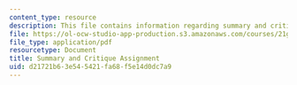 ```yaml
---
content_type: resource
description: This file contains information regarding summary and critique assignment.
file: https://ol-ocw-studio-app-production.s3.amazonaws.com/courses/21g-228-advanced-workshop-in-writing-for-social-sciences-and-architecture-els-spring-2007/d21721b63e545421fa68f5e14d0dc7a9_MIT21G.228S07_summary.pdf
file_type: application/pdf
resourcetype: Document
title: Summary and Critique Assignment
uid: d21721b6-3e54-5421-fa68-f5e14d0dc7a9
---
```

